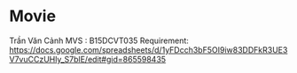 # Movie
Trần Văn Cảnh
MVS : B15DCVT035
Requirement: https://docs.google.com/spreadsheets/d/1yFDcch3bF5OI9iw83DDFkR3UE3V7vuCCzUHly_S7blE/edit#gid=865598435